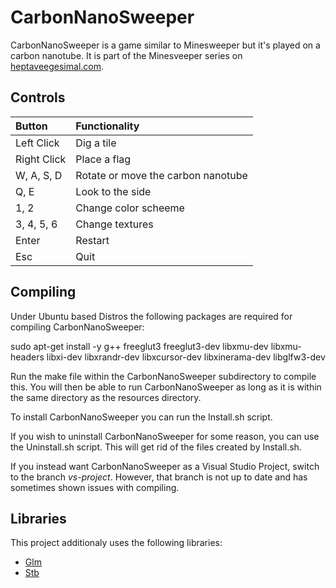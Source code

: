 # CarbonNanoSweeper

CarbonNanoSweeper is a game similar to Minesweeper but it's played on a carbon nanotube.
It is part of the Minesveeper series on [heptaveegesimal.com](https://heptaveegesimal.com/).

## Controls

| Button | Functionality |
|:-----|:------|
| Left Click | Dig a tile |
| Right Click | Place a flag |
| W, A, S, D | Rotate or move the carbon nanotube |
| Q, E | Look to the side |
| 1, 2 | Change color scheeme |
| 3, 4, 5, 6 | Change textures |
| Enter | Restart |
| Esc | Quit |

## Compiling

Under Ubuntu based Distros the following packages are required for compiling CarbonNanoSweeper:

sudo apt-get install -y g++ freeglut3 freeglut3-dev libxmu-dev libxmu-headers libxi-dev libxrandr-dev libxcursor-dev libxinerama-dev libglfw3-dev

Run the make file within the CarbonNanoSweeper subdirectory to compile this.
You will then be able to run CarbonNanoSweeper as long as it is within the same directory as the resources directory.

To install CarbonNanoSweeper you can run the Install.sh script.

If you wish to uninstall CarbonNanoSweeper for some reason, you can use the Uninstall.sh script. This will get rid of the files created by Install.sh.

If you instead want CarbonNanoSweeper as a Visual Studio Project, switch to the branch *vs-project*.
However, that branch is not up to date and has sometimes shown issues with compiling.

## Libraries

This project additionaly uses the following libraries:

- [Glm](https://glm.g-truc.net)
- [Stb](http://nothings.org/)
